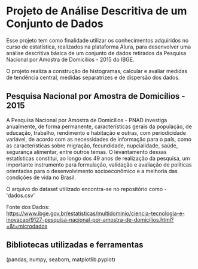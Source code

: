 # Projeto de Análise Descritiva de um Conjunto de Dados

Esse projeto tem como finalidade utilizar os conhecimentos adquiridos no curso de estatística, realizados na plataforma Alura, para desenvolver uma análise descritiva básica de um conjunto de dados retirados da Pesquisa Nacional por Amostra de Domicílios - 2015 do IBGE.

O projeto realiza a construção de histogramas, calcular e avaliar medidas de tendência central, medidas separatrizes e de dispersão dos dados.

## Pesquisa Nacional por Amostra de Domicílios - 2015

A Pesquisa Nacional por Amostra de Domicílios - PNAD investiga anualmente, de forma permanente, características gerais da população, de educação, trabalho, rendimento e habitação e outras, com periodicidade variável, de acordo com as necessidades de informação para o país, como as características sobre migração, fecundidade, nupcialidade, saúde, segurança alimentar, entre outros temas. O levantamento dessas estatísticas constitui, ao longo dos 49 anos de realização da pesquisa, um importante instrumento para formulação, validação e avaliação de políticas orientadas para o desenvolvimento socioeconômico e a melhoria das condições de vida no Brasil.

O arquivo do dataset utilizado encontra-se no repositório como - 'dados.csv'

Fonte dos Dados: https://www.ibge.gov.br/estatisticas/multidominio/ciencia-tecnologia-e-inovacao/9127-pesquisa-nacional-por-amostra-de-domicilios.html?=&t=microdados

## Bibliotecas utilizadas e ferramentas

(pandas, numpy, seaborn, matplotlib.pyplot)
